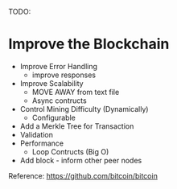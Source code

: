 TODO:

# Improve the Blockchain
- Improve Error Handling
  - improve responses 
- Improve Scalability
  - MOVE AWAY from text file
  - Async contructs
- Control Mining Difficulty (Dynamically)
  - Configurable
- Add a Merkle Tree for Transaction
- Validation
- Performance
  - Loop Contructs (Big O)
- Add block - inform other peer nodes

Reference: https://github.com/bitcoin/bitcoin





